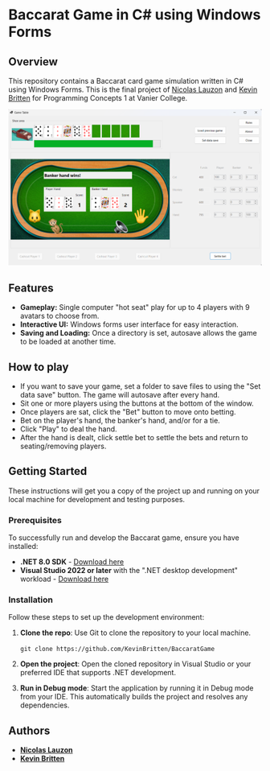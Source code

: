 # Baccarat Game in C# using Windows Forms

## Overview
This repository contains a Baccarat card game simulation written in C# using Windows Forms. This is the final project of [Nicolas Lauzon](https://github.com/NLauzon123) and [Kevin Britten](https://github.com/KevinBritten/) for Programming Concepts 1 at Vanier College.

![Baccarat Game Interface](/assets/baccarat-interface.png "Baccarat Game Interface")

## Features
- **Gameplay:** Single computer "hot seat" play for up to 4 players with 9 avatars to choose from.
- **Interactive UI:** Windows forms user interface for easy interaction.
- **Saving and Loading:** Once a directory is set, autosave allows the game to be loaded at another time.

## How to play
- If you want to save your game, set a folder to save files to using the "Set data save" button. The game will autosave after every hand.
- Sit one or more players using the buttons at the bottom of the window.
- Once players are sat, click the "Bet" button to move onto betting.
- Bet on the player's hand, the banker's hand, and/or for a tie.
- Click "Play" to deal the hand.
- After the hand is dealt, click settle bet to settle the bets and return to seating/removing players.

## Getting Started
These instructions will get you a copy of the project up and running on your local machine for development and testing purposes.

### Prerequisites
To successfully run and develop the Baccarat game, ensure you have installed:

- **.NET 8.0 SDK** - [Download here](https://dotnet.microsoft.com/en-us/download/dotnet/8.0)
- **Visual Studio 2022 or later** with the ".NET desktop development" workload - [Download here](https://visualstudio.microsoft.com/downloads/)



### Installation
Follow these steps to set up the development environment:

1. **Clone the repo**: Use Git to clone the repository to your local machine.

	`git clone https://github.com/KevinBritten/BaccaratGame`
2. **Open the project**: Open the cloned repository in Visual Studio or your preferred IDE that supports .NET development.
3. **Run in Debug mode**: Start the application by running it in Debug mode from your IDE. This automatically builds the project and resolves any dependencies.


## Authors
- **[Nicolas Lauzon](https://github.com/NLauzon123)**
- **[Kevin Britten](https://github.com/KevinBritten/)**

